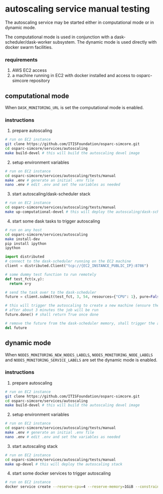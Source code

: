 # autoscaling service manual testing

The autoscaling service may be started either in computational mode or in dynamic mode.

The computational mode is used in conjunction with a dask-scheduler/dask-worker subsystem.
The dynamic mode is used directly with docker swarm facilities.

### requirements

1. AWS EC2 access
2. a machine running in EC2 with docker installed and access to osparc-simcore repository


## computational mode

When ```DASK_MONITORING_URL``` is set the computational mode is enabled.


### instructions

1. prepare autoscaling

```bash
# run on EC2 instance
git clone https://github.com/ITISFoundation/osparc-simcore.git
cd osparc-simcore/services/autoscaling
make build-devel # this will build the autoscaling devel image
```

2. setup environment variables
```bash
# run on EC2 instance
cd osparc-simcore/services/autoscaling/tests/manual
make .env # generate an initial .env file
nano .env # edit .env and set the variables as needed
```

3. start autoscaling/dask-scheduler stack
```bash
# run on EC2 instance
cd osparc-simcore/services/autoscaling/tests/manual
make up-computational-devel # this will deploy the autoscaling/dask-scheduler/worker stack
```

4. start some dask tasks to trigger autoscaling
```bash
# run on any host
cd osparc-simcore/services/autoscaling
make install-dev
pip install ipython
ipython
```
```python
import distributed
# connect to the dask-scheduler running on the EC2 machine
client = distributed.Client("tcp://{EC2_INSTANCE_PUBLIC_IP}:8786")

# some dummy test function to run remotely
def test_fct(x,y):
  return x+y

# send the task over to the dask-scheduler
future = client.submit(test_fct, 3, 54, resources={"CPU": 1}, pure=False)

# this will trigger the autoscaling to create a new machine (ensure the EC2_INSTANCES_ALLOWED_TYPES variable allows for machines capable of running the job with the wanted resources)
# after about 3 minutes the job will be run
future.done() # shall return True once done

# remove the future from the dask-scheduler memory, shall trigger the autoscaling service to remove the created machine
del future
```


## dynamic mode

When ```NODES_MONITORING_NEW_NODES_LABELS```, ```NODES_MONITORING_NODE_LABELS``` and ```NODES_MONITORING_SERVICE_LABELS``` are set the dynamic mode is enabled.

### instructions

1. prepare autoscaling

```bash
# run on EC2 instance
git clone https://github.com/ITISFoundation/osparc-simcore.git
cd osparc-simcore/services/autoscaling
make build-devel # this will build the autoscaling devel image
```

2. setup environment variables
```bash
# run on EC2 instance
cd osparc-simcore/services/autoscaling/tests/manual
make .env # generate an initial .env file
nano .env # edit .env and set the variables as needed
```

3. start autoscaling stack
```bash
# run on EC2 instance
cd osparc-simcore/services/autoscaling/tests/manual
make up-devel # this will deploy the autoscaling stack
```

4. start some docker services to trigger autoscaling
```bash
# run on EC2 instance
docker service create --reserve-cpu=4 --reserve-memory=1GiB --constraint=node.label==testing.monitored-node --label=testing.monitored-service redis # will create a redis service reserving 4 CPUs and 1GiB of RAM
```

